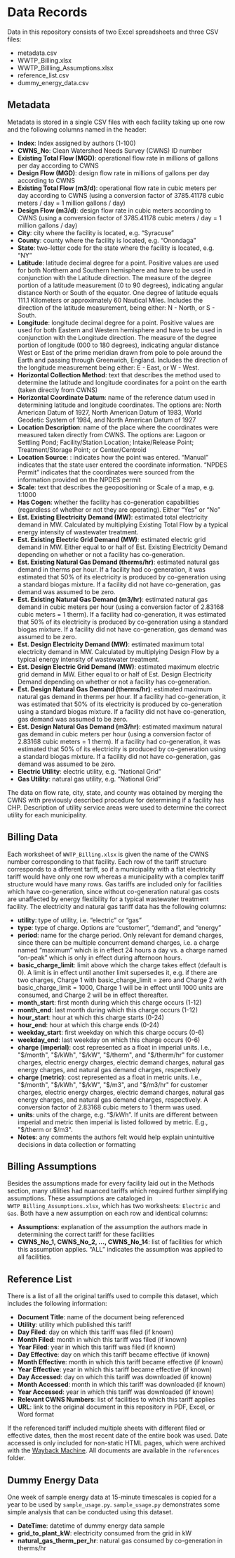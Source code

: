 # Data Records
Data in this repository consists of two Excel spreadsheets and three CSV files:
- metadata.csv
-	WWTP_Billing.xlsx
-	WWTP_Billling_Assumptions.xlsx
- reference_list.csv
- dummy_energy_data.csv

## Metadata
Metadata is stored in a single CSV files with each facility taking up one row and the following columns named in the header:
-	**Index**: Index assigned by authors (1-100)
-	**CWNS_No**: Clean Watershed Needs Survey (CWNS) ID number
-	**Existing Total Flow (MGD)**: operational flow rate in millions of gallons per day according to CWNS
-	**Design Flow (MGD)**: design flow rate in millions of gallons per day according to CWNS
-	**Existing Total Flow (m3/d)**: operational flow rate in cubic meters per day according to CWNS (using a conversion factor of 3785.41178 cubic meters / day = 1 million gallons / day)
-	**Design Flow (m3/d)**: design flow rate in cubic meters according to CWNS (using a conversion factor of 3785.41178 cubic meters / day = 1 million gallons / day)
-	**City**: city where the facility is located, e.g. “Syracuse”
-	**County**: county where the facility is located, e.g. “Onondaga”
-	**State**: two-letter code for the state where the facility is located, e.g. “NY”
-	**Latitude**: latitude decimal degree for a point. Positive values are used for both Northern and Southern hemisphere and have to be used in conjunction with the Latitude direction. The measure of the degree portion of a latitude measurement (0 to 90 degrees), indicating angular distance North or South of the equator. One degree of latitude equals 111.1 Kilometers or approximately 60 Nautical Miles. Includes the direction of the latitude measurement, being either: N - North, or S - South.
-	**Longitude**: longitude decimal degree for a point. Positive values are used for both Eastern and Western hemisphere and have to be used in conjunction with the Longitude direction. The measure of the degree portion of longitude (000 to 180 degrees), indicating angular distance West or East of the prime meridian drawn from pole to pole around the Earth and passing through Greenwich, England. Includes the direction of the longitude measurement being either: E - East, or W - West.
-   **Horizontal Collection Method**: text that describes the method used to determine the latitude and longitude coordinates for a point on the earth (taken directly from CWNS)
-   **Horizontal Coordinate Datum**: name of the reference datum used in determining latitude and longitude coordinates. The options are: North American Datum of 1927, North American Datum of 1983, World Geodetic System of 1984, and North American Datum of 1927
-   **Location Description**: name of the place where the coordinates were measured taken directly from CWNS. The options are: Lagoon or Settling Pond; Facility/Station Location; Intake/Release Point; Treatment/Storage Point; or Center/Centroid
-   **Location Source**: : indicates how the point was entered. “Manual” indicates that the state user entered the coordinate information. “NPDES Permit” indicates that the coordinates were sourced from the information provided on the NPDES permit
-   **Scale**: text that describes the geopositioning or Scale of a map, e.g. 1:1000
-	**Has Cogen**: whether the facility has co-generation capabilities (regardless of whether or not they are operating). Either “Yes” or “No”
-	**Est. Existing Electricity Demand (MW)**: estimated total electricity demand in MW. Calculated by multiplying Existing Total Flow by a typical energy intensity of wastewater treatment.
-	**Est. Existing Electric Grid Demand (MW)**: estimated electric grid demand in MW. Either equal to or half of Est. Existing Electricity Demand depending on whether or not a facility has co-generation.
-	**Est. Existing Natural Gas Demand (therms/hr)**: estimated natural gas demand in therms per hour. If a facility had co-generation, it was estimated that 50% of its electricity is produced by co-generation using a standard biogas mixture. If a facility did not have co-generation, gas demand was assumed to be zero.
-	**Est. Existing Natural Gas Demand (m3/hr)**: estimated natural gas demand in cubic meters per hour (using a conversion factor of 2.83168 cubic meters = 1 therm). If a facility had co-generation, it was estimated that 50% of its electricity is produced by co-generation using a standard biogas mixture. If a facility did not have co-generation, gas demand was assumed to be zero.
-	**Est. Design Electricity Demand (MW)**: estimated maximum total electricity demand in MW. Calculated by multiplying Design Flow by a typical energy intensity of wastewater treatment.
-	**Est. Design Electric Grid Demand (MW)**: estimated maximum electric grid demand in MW. Either equal to or half of Est. Design Electricity Demand depending on whether or not a facility has co-generation.
-	**Est. Design Natural Gas Demand (therms/hr)**: estimated maximum natural gas demand in therms per hour. If a facility had co-generation, it was estimated that 50% of its electricity is produced by co-generation using a standard biogas mixture. If a facility did not have co-generation, gas demand was assumed to be zero.
-	**Est. Design Natural Gas Demand (m3/hr)**: estimated maximum natural gas demand in cubic meters per hour (using a conversion factor of 2.83168 cubic meters = 1 therm). If a facility had co-generation, it was estimated that 50% of its electricity is produced by co-generation using a standard biogas mixture. If a facility did not have co-generation, gas demand was assumed to be zero.
-	**Electric Utility**: electric utility, e.g. “National Grid”
-	**Gas Utility**: natural gas utility, e.g. “National Grid”

The data on flow rate, city, state, and county was obtained by merging the CWNS with previously described procedure for determining if a facility has CHP. Description of utility service areas were used to determine the correct utility for each municipality.

## Billing Data
Each worksheet of `WWTP_Billing.xlsx` is given the name of the CWNS number corresponding to that facility. Each row of the tariff structure corresponds to a different tariff, so if a municipality with a flat electricity tariff would have only one row whereas a municipality with a complex tariff structure would have many rows. Gas tariffs are included only for facilities which have co-generation, since without co-generation natural gas costs are unaffected by energy flexibility for a typical wastewater treatment facility. The electricity and natural gas tariff data has the following columns:
-	**utility**: type of utility, i.e. “electric” or “gas”
-	**type**: type of charge. Options are “customer”, “demand”, and “energy”
-	**period**: name for the charge period. Only relevant for demand charges, since there can be multiple concurrent demand charges, i.e. a charge named “maximum” which is in effect 24 hours a day vs. a charge named “on-peak” which is only in effect during afternoon hours.
-	**basic_charge_limit**: limit above which the charge takes effect (default is 0). A limit is in effect until another limit supersedes it, e.g. if there are two charges, Charge 1 with basic_charge_limit = zero and Charge 2 with basic_charge_limit = 1000, Charge 1 will be in effect until 1000 units are consumed, and Charge 2 will be in effect thereafter.
-	**month_start**: first month during which this charge occurs (1-12)
- **month_end**: last month during which this charge occurs (1-12)
-	**hour_start**: hour at which this charge starts (0-24)
-	**hour_end**: hour at which this charge ends (0-24)
-	**weekday_start**: first weekday on which this charge occurs (0-6)
-	**weekday_end**: last weekday on which this charge occurs (0-6)
-	**charge (imperial)**: cost represented as a float in imperial units. I.e., "$/month", "$/kWh", "$/kW", "$/therm", and "$/therm/hr" for customer charges, electric energy charges, electric demand charges, natural gas energy charges, and natural gas demand charges, respectively
-   **charge (metric)**: cost represented as a float in metric units. I.e., "$/month", "$/kWh", "$/kW", "$/m3", and "$/m3/hr" for customer charges, electric energy charges, electric demand charges, natural gas energy charges, and natural gas demand charges, respectively. A conversion factor of 2.83168 cubic meters to 1 therm was used.
-	**units**: units of the charge, e.g. “$/kWh”. If units are different between imperial and metric then imperial is listed followed by metric. E.g., "$/therm or $/m3".
-	**Notes**: any comments the authors felt would help explain unintuitive decisions in data collection or formatting

## Billing Assumptions
Besides the assumptions made for every facility laid out in the Methods section, many utilities had nuanced tariffs which required further simplifying assumptions. These assumptions are cataloged in `WWTP_Billing_Assumptions.xlsx`, which has two worksheets: `Electric` and `Gas`. Both have a new assumption on each row and identical columns:
-	**Assumptions**: explanation of the assumption the authors made in determining the correct tariff for these facilities
-	**CWNS_No_1, CWNS_No_2, …, CWNS_No_14**: list of facilities for which this assumption applies. “ALL” indicates the assumption was applied to all facilities.

## Reference List
There is a list of all the original tariffs used to compile this dataset, which includes the following information:
- **Document Title**: name of the document being referenced
- **Utility**: utility which published this tariff
- **Day Filed**: day on which this tariff was filed (if known)
- **Month Filed**: month in which this tariff was filed (if known)
- **Year Filed**: year in which this tariff was filed (if known)
- **Day Effective**: day on which this tariff became effective (if known)
- **Month Effective**: month in which this tariff became effective (if known)
- **Year Effective**: year in which this tariff became effective (if known)
- **Day Accessed**: day on which this tariff was downloaded (if known)
- **Month Accessed**: month in which this tariff was downloaded (if known)
- **Year Accessed**: year in which this tariff was downloaded (if known)
- **Relevant CWNS Numbers**: list of facilities to which this tariff applies
- **URL**: link to the original document in this repository in PDF, Excel, or Word format

If the referenced tariff included multiple sheets with different filed or effective dates, then the most recent date of the entire book was used. Date accessed is only included for non-static HTML pages, which were archived with the [Wayback Machine](https://archive.org/web/). All documents are available in the `references` folder.

## Dummy Energy Data
One week of sample energy data at 15-minute timescales is copied for a year to be used by `sample_usage.py`.
`sample_usage.py` demonstrates some simple analysis that can be conducted using this dataset.
-	**DateTime**: datetime of dummy energy data sample
- **grid_to_plant_kW**: electricity consumed from the grid in kW
- **natural_gas_therm_per_hr**: natural gas consumed by co-generation in therms/hr
